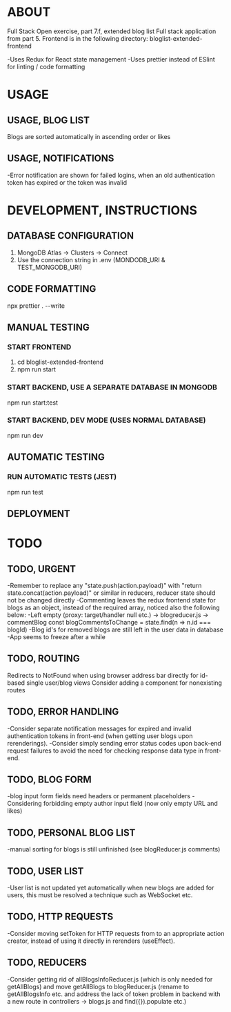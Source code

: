 # ABOUT

Full Stack Open exercise, part 7.f, extended blog list Full stack application from part 5.
Frontend is in the following directory: bloglist-extended-frontend

-Uses Redux for React state management
-Uses prettier instead of ESlint for linting / code formatting

# USAGE

## USAGE, BLOG LIST
Blogs are sorted automatically in ascending order or likes

## USAGE, NOTIFICATIONS
-Error notification are shown for failed logins, when an old authentication token has expired or the token was invalid

# DEVELOPMENT, INSTRUCTIONS

## DATABASE CONFIGURATION

1. MongoDB Atlas -> Clusters -> Connect
2. Use the connection string in .env (MONDODB_URI & TEST_MONGODB_URI)

## CODE FORMATTING

npx prettier . --write


## MANUAL TESTING

### START FRONTEND

1. cd bloglist-extended-frontend
2. npm run start

### START BACKEND, USE A SEPARATE DATABASE IN MONGODB

npm run start:test

### START BACKEND, DEV MODE (USES NORMAL DATABASE)

npm run dev

## AUTOMATIC TESTING

### RUN AUTOMATIC TESTS (JEST)

npm run test


## DEPLOYMENT


# TODO

## TODO, URGENT
-Remember to replace any "state.push(action.payload)" with "return state.concat(action.payload)" or similar in reducers, reducer state should not be changed directly
-Commenting leaves the redux frontend state for blogs as an object, instead of the required array, noticed also the following below:
    -Left empty (proxy: target/handler null etc.) -> blogreducer.js -> commentBlog const blogCommentsToChange = state.find(n => n.id === blogId) 
-Blog id's for removed blogs are still left in the user data in database 
-App seems to freeze after a while

## TODO, ROUTING
Redirects to NotFound when using browser address bar directly for id-based single user/blog views 
Consider adding a component for nonexisting routes

## TODO, ERROR HANDLING
-Consider separate notification messages for expired and invalid authentication tokens in front-end (when getting user blogs upon rerenderings). 
-Consider simply sending error status codes upon back-end request failures to avoid the need for checking response data type in front-end.

## TODO, BLOG FORM 
-blog input form fields need headers or permanent placeholders
-Considering forbidding empty author input field (now only empty URL and likes)

## TODO, PERSONAL BLOG LIST
-manual sorting for blogs is still unfinished (see blogReducer.js comments)


## TODO, USER LIST
-User list is not updated yet automatically when new blogs are added for users, this must be resolved a technique such as WebSocket etc.

## TODO, HTTP REQUESTS
-Consider moving setToken for HTTP requests from to an appropriate action creator, instead of using it directly in rerenders (useEffect).

## TODO, REDUCERS
-Consider getting rid of allBlogsInfoReducer.js (which is only needed for getAllBlogs) and move getAllBlogs to blogReducer.js (rename to getAllBlogsInfo etc. and address the lack of token problem in backend with 
a new route in controllers -> blogs.js and find({}).populate etc.)

